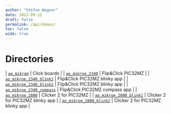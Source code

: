 ```yaml
---
author: "Stefan Wagner"
date: 2022-09-22
draft: false
permalink: /api/demos/
toc: false
wide: true
---
```


# Directories

| [`ao_mikroe`](ao_mikroe/index.md) | Click boards |
| [`ao_mikroe_2340`](ao_mikroe_2340/index.md) | Flip&Click PIC32MZ |
| [`ao_mikroe_2340_blink1`](ao_mikroe_2340_blink1/index.md) | Flip&Click PIC32MZ blinky app |
| [`ao_mikroe_2340_blink2`](ao_mikroe_2340_blink2/index.md) | Flip&Click PIC32MZ blinky app |
| [`ao_mikroe_2340_compass`](ao_mikroe_2340_compass/index.md) | Flip&Click PIC32MZ compass app |
| [`ao_mikroe_2800`](ao_mikroe_2800/index.md) | Clicker 2 for PIC32MZ |
| [`ao_mikroe_2800_blink1`](ao_mikroe_2800_blink1/index.md) | Clicker 2 for PIC32MZ blinky app |
| [`ao_mikroe_2800_blink2`](ao_mikroe_2800_blink2/index.md) | Clicker 2 for PIC32MZ blinky app |
